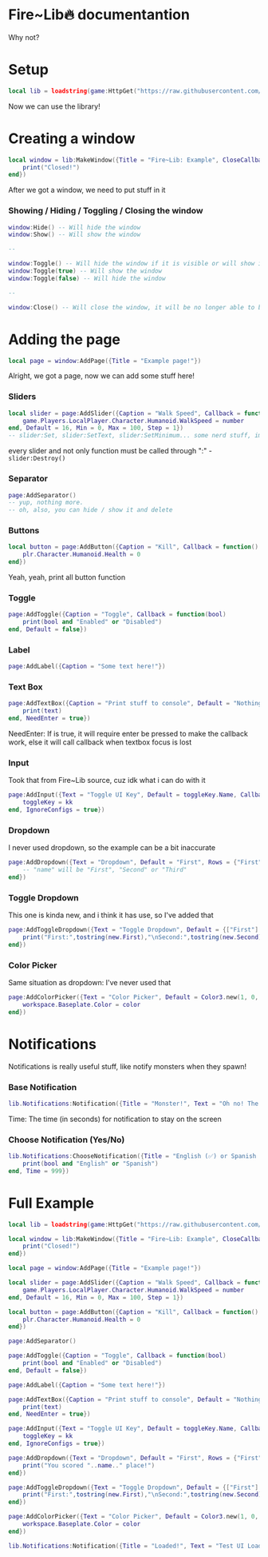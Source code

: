 # Fire~Lib🔥 documentantion
Why not?

# Setup
```lua
local lib = loadstring(game:HttpGet("https://raw.githubusercontent.com/InfernusScripts/Fire-Hub/main/Core/UI-Library"))()
```
Now we can use the library!

# Creating a window
```lua
local window = lib:MakeWindow({Title = "Fire~Lib: Example", CloseCallback = function()
	print("Closed!")
end})
```

After we got a window, we need to put stuff in it
### Showing / Hiding / Toggling / Closing the window
```lua
window:Hide() -- Will hide the window
window:Show() -- Will show the window

--

window:Toggle() -- Will hide the window if it is visible or will show it if it is not
window:Toggle(true) -- Will show the window
window:Toggle(false) -- Will hide the window

--

window:Close() -- Will close the window, it will be no longer able to be shown again. Calls CloseCallback. In our situation it will print "Closed!" into F9 console
```

# Adding the page
```lua
local page = window:AddPage({Title = "Example page!"})
```
Alright, we got a page, now we can add some stuff here!

### Sliders
```lua
local slider = page:AddSlider({Caption = "Walk Speed", Callback = function(number)
	game.Players.LocalPlayer.Character.Humanoid.WalkSpeed = number
end, Default = 16, Min = 0, Max = 100, Step = 1})
-- slider:Set, slider:SetText, slider:SetMinimum... some nerd stuff, im lazy to type it in there. You can see it using `for i,v in slider do print(i)`.
```
every slider and not only function must be called through ":" - `slider:Destroy()`

### Separator
```lua
page:AddSeparator()
-- yup, nothing more.
-- oh, also, you can hide / show it and delete
```

### Buttons
```lua
local button = page:AddButton({Caption = "Kill", Callback = function()
	plr.Character.Humanoid.Health = 0
end})
```
Yeah, yeah, print all button function 

### Toggle
```lua
page:AddToggle({Caption = "Toggle", Callback = function(bool)
	print(bool and "Enabled" or "Disabled")
end, Default = false})
```

### Label
```lua
page:AddLabel({Caption = "Some text here!"})
```

### Text Box
```lua
page:AddTextBox({Caption = "Print stuff to console", Default = "Nothing!", Callback = function(text)
	print(text)
end, NeedEnter = true})
```
NeedEnter: If is true, it will require enter be pressed to make the callback work, else it will call callback when textbox focus is lost

### Input
Took that from Fire~Lib source, cuz idk what i can do with it
```lua
page:AddInput({Text = "Toggle UI Key", Default = toggleKey.Name, Callback = function(kk)
	toggleKey = kk
end, IgnoreConfigs = true})
```

### Dropdown
I never used dropdown, so the example can be a bit inaccurate
```lua
page:AddDropdown({Text = "Dropdown", Default = "First", Rows = {"First", "Second", "Third"}, Callback = function(name)
	-- "name" will be "First", "Second" or "Third"
end})
```

### Toggle Dropdown
This one is kinda new, and i think it has use, so I've added that
```lua
page:AddToggleDropdown({Text = "Toggle Dropdown", Default = {["First"] = false, ["Second"] = true}, Callback = function(new)
	print("First:",tostring(new.First),"\nSecond:",tostring(new.Second))
end})
```

### Color Picker
Same situation as dropdown: I've never used that
```lua
page:AddColorPicker({Text = "Color Picker", Default = Color3.new(1, 0, 0.5), Callback = function(color)
	workspace.Baseplate.Color = color
end})
```

# Notifications
Notifications is really useful stuff, like notify monsters when they spawn!

### Base Notification
```lua
lib.Notifications:Notification({Title = "Monster!", Text = "Oh no! The monster has spawned!", Time = 20})
```
Time: The time (in seconds) for notification to stay on the screen

### Choose Notification (Yes/No)
```lua
lib.Notifications:ChooseNotification({Title = "English (✅) or Spanish (❌)", Text = "ENGLISH OR SPANISH?", Callback = function(bool)
	print(bool and "English" or "Spanish")
end, Time = 999})
```

# Full Example
```lua
local lib = loadstring(game:HttpGet("https://raw.githubusercontent.com/InfernusScripts/Fire-Hub/main/Core/UI-Library"))()

local window = lib:MakeWindow({Title = "Fire~Lib: Example", CloseCallback = function()
	print("Closed!")
end})

local page = window:AddPage({Title = "Example page!"})

local slider = page:AddSlider({Caption = "Walk Speed", Callback = function(number)
	game.Players.LocalPlayer.Character.Humanoid.WalkSpeed = number
end, Default = 16, Min = 0, Max = 100, Step = 1})

local button = page:AddButton({Caption = "Kill", Callback = function()
	plr.Character.Humanoid.Health = 0
end})

page:AddSeparator()

page:AddToggle({Caption = "Toggle", Callback = function(bool)
	print(bool and "Enabled" or "Disabled")
end, Default = false})

page:AddLabel({Caption = "Some text here!"})

page:AddTextBox({Caption = "Print stuff to console", Default = "Nothing!", Callback = function(text)
	print(text)
end, NeedEnter = true})

page:AddInput({Text = "Toggle UI Key", Default = toggleKey.Name, Callback = function(kk)
	toggleKey = kk
end, IgnoreConfigs = true})

page:AddDropdown({Text = "Dropdown", Default = "First", Rows = {"First", "Second", "Third"}, Callback = function(name)
	print("You scored "..name.." place!")
end})

page:AddToggleDropdown({Text = "Toggle Dropdown", Default = {["First"] = false, ["Second"] = true}, Callback = function(new)
	print("First:",tostring(new.First),"\nSecond:",tostring(new.Second))
end})

page:AddColorPicker({Text = "Color Picker", Default = Color3.new(1, 0, 0.5), Callback = function(color)
	workspace.Baseplate.Color = color
end})

lib.Notifications:Notification({Title = "Loaded!", Text = "Test UI Loaded!", Time = 20})
```
